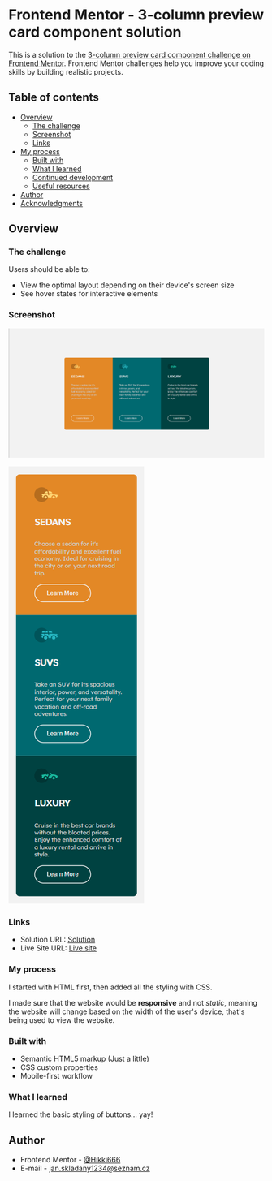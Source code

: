 # Frontend Mentor - 3-column preview card component solution

This is a solution to the [3-column preview card component challenge on Frontend Mentor](https://www.frontendmentor.io/challenges/3column-preview-card-component-pH92eAR2-). Frontend Mentor challenges help you improve your coding skills by building realistic projects. 

## Table of contents

- [Overview](#overview)
  - [The challenge](#the-challenge)
  - [Screenshot](#screenshot)
  - [Links](#links)
- [My process](#my-process)
  - [Built with](#built-with)
  - [What I learned](#what-i-learned)
  - [Continued development](#continued-development)
  - [Useful resources](#useful-resources)
- [Author](#author)
- [Acknowledgments](#acknowledgments)

## Overview

### The challenge

Users should be able to:

- View the optimal layout depending on their device's screen size
- See hover states for interactive elements

### Screenshot

![](./screenshots/screenshot-desktop.png)

![](./screenshots/screenshot-mobile.png)

### Links

- Solution URL: [Solution](https://your-solution-url.com)
- Live Site URL: [Live site](https://your-live-site-url.com)

### My process

I started with HTML first, then added all the styling with CSS.

I made sure that the website would be **responsive** and not *static*, meaning the website will change based on the width of the user's device, that's being used to view the website.

### Built with

- Semantic HTML5 markup (Just a little)
- CSS custom properties
- Mobile-first workflow

### What I learned

I learned the basic styling of buttons... yay!

## Author

- Frontend Mentor - [@Hikki666](https://www.frontendmentor.io/profile/Hikki666)
- E-mail - jan.skladany1234@seznam.cz
